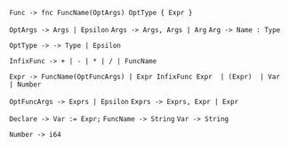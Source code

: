 `Func -> fnc FuncName(OptArgs) OptType { Expr }`

`OptArgs -> Args | Epsilon`
`Args -> Args, Args | Arg`
`Arg -> Name : Type`

`OptType -> -> Type | Epsilon` 

`InfixFunc -> + | - | * | / | FuncName`

`Expr -> FuncName(OptFuncArgs)
       | Expr InfixFunc Expr 
       | (Expr) 
       | Var 
       | Number`

`OptFuncArgs -> Exprs | Epsilon`
`Exprs -> Exprs, Expr | Expr`


`Declare -> Var := Expr;`
`FuncName -> String`
`Var -> String`

`Number -> i64`
